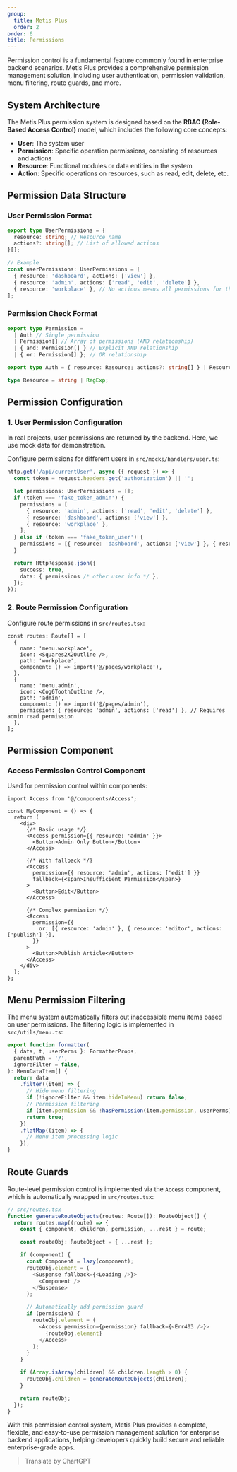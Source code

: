 ```yaml
---
group:
  title: Metis Plus
  order: 2
order: 6
title: Permissions
---
```


Permission control is a fundamental feature commonly found in enterprise backend scenarios. Metis Plus provides a comprehensive permission management solution, including user authentication, permission validation, menu filtering, route guards, and more.

## System Architecture

The Metis Plus permission system is designed based on the **RBAC (Role-Based Access Control)** model, which includes the following core concepts:

- **User**: The system user
- **Permission**: Specific operation permissions, consisting of resources and actions
- **Resource**: Functional modules or data entities in the system
- **Action**: Specific operations on resources, such as read, edit, delete, etc.

## Permission Data Structure

### User Permission Format

```typescript
export type UserPermissions = {
  resource: string; // Resource name
  actions?: string[]; // List of allowed actions
}[];

// Example
const userPermissions: UserPermissions = [
  { resource: 'dashboard', actions: ['view'] },
  { resource: 'admin', actions: ['read', 'edit', 'delete'] },
  { resource: 'workplace' }, // No actions means all permissions for the resource
];
```

### Permission Check Format

```typescript
export type Permission =
  | Auth // Single permission
  | Permission[] // Array of permissions (AND relationship)
  | { and: Permission[] } // Explicit AND relationship
  | { or: Permission[] }; // OR relationship

export type Auth = { resource: Resource; actions?: string[] } | Resource; // Can use string or RegExp

type Resource = string | RegExp;
```

## Permission Configuration

### 1. User Permission Configuration

In real projects, user permissions are returned by the backend. Here, we use mock data for demonstration.

Configure permissions for different users in `src/mocks/handlers/user.ts`:

```ts src/mocks/handlers/user.ts
http.get('/api/currentUser', async ({ request }) => {
  const token = request.headers.get('authorization') || '';

  let permissions: UserPermissions = [];
  if (token === 'fake_token_admin') {
    permissions = [
      { resource: 'admin', actions: ['read', 'edit', 'delete'] },
      { resource: 'dashboard', actions: ['view'] },
      { resource: 'workplace' },
    ];
  } else if (token === 'fake_token_user') {
    permissions = [{ resource: 'dashboard', actions: ['view'] }, { resource: 'workplace' }];
  }

  return HttpResponse.json({
    success: true,
    data: { permissions /* other user info */ },
  });
});
```

### 2. Route Permission Configuration

Configure route permissions in `src/routes.tsx`:

```tsx src/routes.tsx
const routes: Route[] = [
  {
    name: 'menu.workplace',
    icon: <Squares2X2Outline />,
    path: 'workplace',
    component: () => import('@/pages/workplace'),
  },
  {
    name: 'menu.admin',
    icon: <Cog6ToothOutline />,
    path: 'admin',
    component: () => import('@/pages/admin'),
    permission: { resource: 'admin', actions: ['read'] }, // Requires admin read permission
  },
];
```

## Permission Component

### Access Permission Control Component

Used for permission control within components:

```tsx
import Access from '@/components/Access';

const MyComponent = () => {
  return (
    <div>
      {/* Basic usage */}
      <Access permission={{ resource: 'admin' }}>
        <Button>Admin Only Button</Button>
      </Access>

      {/* With fallback */}
      <Access
        permission={{ resource: 'admin', actions: ['edit'] }}
        fallback={<span>Insufficient Permission</span>}
      >
        <Button>Edit</Button>
      </Access>

      {/* Complex permission */}
      <Access
        permission={{
          or: [{ resource: 'admin' }, { resource: 'editor', actions: ['publish'] }],
        }}
      >
        <Button>Publish Article</Button>
      </Access>
    </div>
  );
};
```

## Menu Permission Filtering

The menu system automatically filters out inaccessible menu items based on user permissions. The filtering logic is implemented in `src/utils/menu.ts`:

```ts src/utils/menu.ts
export function formatter(
  { data, t, userPerms }: FormatterProps,
  parentPath = '/',
  ignoreFilter = false,
): MenuDataItem[] {
  return data
    .filter((item) => {
      // Hide menu filtering
      if (!ignoreFilter && item.hideInMenu) return false;
      // Permission filtering
      if (item.permission && !hasPermission(item.permission, userPerms)) return false;
      return true;
    })
    .flatMap((item) => {
      // Menu item processing logic
    });
}
```

## Route Guards

Route-level permission control is implemented via the `Access` component, which is automatically wrapped in `src/routes.tsx`:

```typescript
// src/routes.tsx
function generateRouteObjects(routes: Route[]): RouteObject[] {
  return routes.map((route) => {
    const { component, children, permission, ...rest } = route;

    const routeObj: RouteObject = { ...rest };

    if (component) {
      const Component = lazy(component);
      routeObj.element = (
        <Suspense fallback={<Loading />}>
          <Component />
        </Suspense>
      );

      // Automatically add permission guard
      if (permission) {
        routeObj.element = (
          <Access permission={permission} fallback={<Err403 />}>
            {routeObj.element}
          </Access>
        );
      }
    }

    if (Array.isArray(children) && children.length > 0) {
      routeObj.children = generateRouteObjects(children);
    }

    return routeObj;
  });
}
```

With this permission control system, Metis Plus provides a complete, flexible, and easy-to-use permission management solution for enterprise backend applications, helping developers quickly build secure and reliable enterprise-grade apps.

> Translate by ChartGPT
